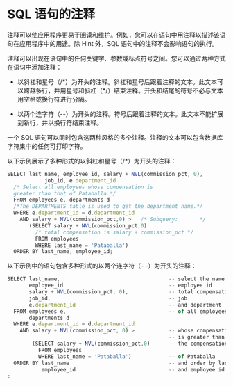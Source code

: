 SQL 语句的注释 
==============================



注释可以使应用程序更易于阅读和维护。例如，您可以在语句中用注释以描述该语句在应用程序中的用途。除 Hint 外，SQL 语句中的注释不会影响语句的执行。

注释可以出现在语句中的任何关键字、参数或标点符号之间。您可以通过两种方式在语句中添加注释：

* 以斜杠和星号（/\*）为开头的注释。斜杠和星号后跟着注释的文本。此文本可以跨越多行，并用星号和斜杠（\*/）结束注释。开头和结尾的符号不必与文本用空格或换行符进行分隔。

  

* 以两个连字符（--）为开头的注释。符号后跟着注释的文本。此文本不能扩展到新行，并以换行符结束注释。

  




一个 SQL 语句可以同时包含这两种风格的多个注释。注释的文本可以包含数据库字符集中的任何可打印字符。

以下示例展示了多种形式的以斜杠和星号（/\*）为开头的注释：

```javascript
SELECT last_name, employee_id, salary + NVL(commission_pct, 0), 
            job_id, e.department_id
  /* Select all employees whose compensation is
  greater than that of Pataballa.*/
  FROM employees e, departments d
  /*The DEPARTMENTS table is used to get the department name.*/
  WHERE e.department_id = d.department_id
    AND salary + NVL(commission_pct,0) >   /* Subquery:       */
       (SELECT salary + NVL(commission_pct,0)
         /* total compensation is salary + commission_pct */
         FROM employees 
         WHERE last_name = 'Pataballa')
  ORDER BY last_name, employee_id;
```



以下示例中的语句包含多种形式的以两个连字符（- -）为开头的注释：

```javascript
SELECT last_name,                                   -- select the name
       employee_id                                  -- employee id
       salary + NVL(commission_pct, 0),             -- total compensation
       job_id,                                      -- job
       e.department_id                              -- and department
  FROM employees e,                                 -- of all employees
       departments d
  WHERE e.department_id = d.department_id
    AND salary + NVL(commission_pct, 0) >           -- whose compensation 
                                                    -- is greater than
        (SELECT salary + NVL(commission_pct,0)      -- the compensation
          FROM employees 
          WHERE last_name = 'Pataballa')            -- of Pataballa
  ORDER BY last_name                                -- and order by last name
           employee_id                              -- and employee id.
;
```


